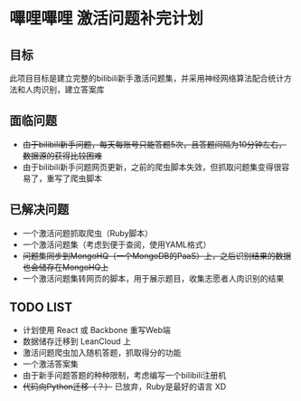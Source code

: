 嗶哩嗶哩 激活问题补完计划
====================


目标
--------------------
此项目目标是建立完整的bilibili新手激活问题集，并采用神经网络算法配合统计方法和人肉识别，建立答案库


面临问题
--------------------
* ~~由于bilibili新手问题，每天每账号只能答题5次，且答题间隔为10分钟左右，数据源的获得比较困难~~
* 由于bilibili新手问题网页更新，之前的爬虫脚本失效，但抓取问题集变得很容易了，重写了爬虫脚本

已解决问题
--------------------
* 一个激活问题抓取爬虫（Ruby脚本）
* 一个激活问题集（考虑到便于查阅，使用YAML格式）
* ~~问题集同步到MongoHQ（一个MongoDB的PaaS）上，之后识别结果的数据也会储存在MongoHQ上~~
* 一个激活问题集转网页的脚本，用于展示题目，收集志愿者人肉识别的结果


TODO LIST
--------------------
* 计划使用 React 或 Backbone 重写Web端
* 数据储存迁移到 LeanCloud 上
* 激活问题爬虫加入随机答题，抓取得分的功能
* 一个激活答案集
* 由于新手问题答题的种种限制，考虑编写一个bilibili注册机
* ~~代码向Python迁移（？）~~ 已放弃，Ruby是最好的语言 XD

